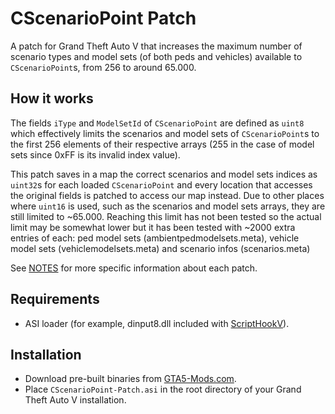 # CScenarioPoint Patch

A patch for Grand Theft Auto V that increases the maximum number of scenario types and model sets (of both peds and vehicles) available to `CScenarioPoint`s, from 256 to around 65.000.

## How it works

The fields `iType` and `ModelSetId` of `CScenarioPoint` are defined as `uint8` which effectively limits the scenarios and model sets of `CScenarioPoint`s to the first 256 elements of their respective arrays (255 in the case of model sets since 0xFF is its invalid index value).

This patch saves in a map the correct scenarios and model sets indices as `uint32`s for each loaded `CScenarioPoint` and every location that accesses the original fields is patched to access our map instead. Due to other places where `uint16` is used, such as the scenarios and model sets arrays, they are still limited to ~65.000. Reaching this limit has not been tested so the actual limit may be somewhat lower but it has been tested with ~2000 extra entries of each: ped model sets (ambientpedmodelsets.meta), vehicle model sets (vehiclemodelsets.meta) and scenario infos (scenarios.meta)

See [NOTES](NOTES.md) for more specific information about each patch.

## Requirements

* ASI loader (for example, dinput8.dll included with [ScriptHookV](http://www.dev-c.com/gtav/scripthookv/)).

## Installation

* Download pre-built binaries from [GTA5-Mods.com](https://www.gta5-mods.com/scripts/cscenariopoint-patch).
* Place `CScenarioPoint-Patch.asi` in the root directory of your Grand Theft Auto V installation.

